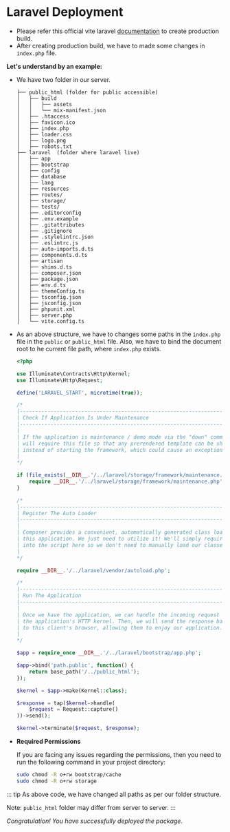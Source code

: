 # Laravel Deployment

- Please refer this official vite laravel [documentation](https://laravel-vite.dev/guide/essentials/building-for-production.html) to create production build.
- After creating production build, we have to made some changes in `index.php` file.

**Let's understand by an example:**

- We have two folder in our server.

  ```text
  ├── public_html (folder for public accessible)
  │   ├── build
  │   │   ├── assets
  │   │   └── mix-manifest.json
  │   ├── .htaccess
  │   ├── favicon.ico
  │   ├── index.php
  │   ├── loader.css
  │   ├── logo.png
  │   ├── robots.txt
  ├── laravel  (folder where laravel live)
  │   ├── app                      
  │   ├── bootstrap                
  │   ├── config                   
  │   ├── database                 
  │   ├── lang                     
  │   ├── resources                            
  │   ├── routes/                  
  │   ├── storage/                 
  │   ├── tests/                   
  │   ├── .editorconfig            
  │   ├── .env.example             
  │   ├── .gitattributes           
  │   ├── .gitignore               
  │   ├── .stylelintrc.json        
  │   ├── .eslintrc.js             
  │   ├── auto-imports.d.ts        
  │   ├── components.d.ts          
  │   ├── artisan                  
  │   ├── shims.d.ts               
  │   ├── composer.json            
  │   ├── package.json             
  │   ├── env.d.ts                 
  │   ├── themeConfig.ts           
  │   ├── tsconfig.json            
  │   ├── jsconfig.json            
  │   ├── phpunit.xml              
  │   ├── server.php               
  │   └── vite.config.ts
  ```

- As an above structure, we have to changes some paths in the `index.php` file in the `public` or `public_html` file. Also, we have to bind the document root to he current file path, where `index.php` exists.

  ```php
  <?php

  use Illuminate\Contracts\Http\Kernel;
  use Illuminate\Http\Request;

  define('LARAVEL_START', microtime(true));

  /*
  |--------------------------------------------------------------------------
  | Check If Application Is Under Maintenance
  |--------------------------------------------------------------------------
  |
  | If the application is maintenance / demo mode via the "down" command we
  | will require this file so that any prerendered template can be shown
  | instead of starting the framework, which could cause an exception.
  |
  */

  if (file_exists(__DIR__.'/../laravel/storage/framework/maintenance.php')) {
      require __DIR__.'/../laravel/storage/framework/maintenance.php';
  }

  /*
  |--------------------------------------------------------------------------
  | Register The Auto Loader
  |--------------------------------------------------------------------------
  |
  | Composer provides a convenient, automatically generated class loader for
  | this application. We just need to utilize it! We'll simply require it
  | into the script here so we don't need to manually load our classes.
  |
  */

  require __DIR__.'/../laravel/vendor/autoload.php';

  /*
  |--------------------------------------------------------------------------
  | Run The Application
  |--------------------------------------------------------------------------
  |
  | Once we have the application, we can handle the incoming request using
  | the application's HTTP kernel. Then, we will send the response back
  | to this client's browser, allowing them to enjoy our application.
  |
  */

  $app = require_once __DIR__.'/../laravel/bootstrap/app.php';

  $app->bind('path.public', function() {
      return base_path('/../public_html');
  });

  $kernel = $app->make(Kernel::class);

  $response = tap($kernel->handle(
      $request = Request::capture()
  ))->send();

  $kernel->terminate($request, $response);
  ```

- **Required Permissions**

  If you are facing any issues regarding the permissions, then you need to run the following command in your project directory:

  ```sh
  sudo chmod -R o+rw bootstrap/cache
  sudo chmod -R o+rw storage
  ```

::: tip
As above code, we have changed all paths as per our folder structure.

Note: `public_html` folder may differ from server to server.
:::

*Congratulation! You have successfully deployed the package.*
